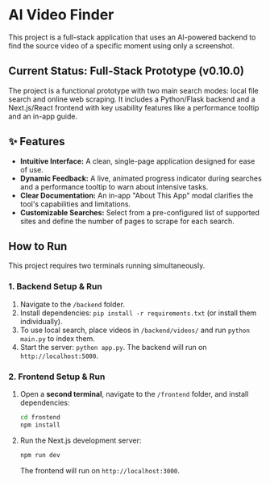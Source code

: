 # AI Video Finder

This project is a full-stack application that uses an AI-powered backend to find the source video of a specific moment using only a screenshot.

## Current Status: Full-Stack Prototype (v0.10.0)

The project is a functional prototype with two main search modes: local file search and online web scraping. It includes a Python/Flask backend and a Next.js/React frontend with key usability features like a performance tooltip and an in-app guide.

## ✨ Features

- **Intuitive Interface:** A clean, single-page application designed for ease of use.
- **Dynamic Feedback:** A live, animated progress indicator during searches and a performance tooltip to warn about intensive tasks.
- **Clear Documentation:** An in-app "About This App" modal clarifies the tool's capabilities and limitations.
- **Customizable Searches:** Select from a pre-configured list of supported sites and define the number of pages to scrape for each search.

## How to Run

This project requires two terminals running simultaneously.

### 1. Backend Setup & Run

1.  Navigate to the `/backend` folder.
2.  Install dependencies: `pip install -r requirements.txt` (or install them individually).
3.  To use local search, place videos in `/backend/videos/` and run `python main.py` to index them.
4.  Start the server: `python app.py`. The backend will run on `http://localhost:5000`.

### 2. Frontend Setup & Run

1.  Open a **second terminal**, navigate to the `/frontend` folder, and install dependencies:
    ```sh
    cd frontend
    npm install
    ```
2.  Run the Next.js development server:
    ```sh
    npm run dev
    ```
    The frontend will run on `http://localhost:3000`.

